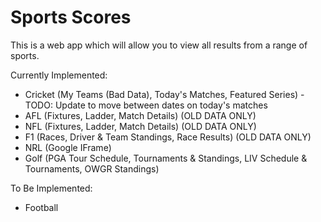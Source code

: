 # Sports Scores

This is a web app which will allow you to view all results from a range of sports.

Currently Implemented:

- Cricket (My Teams (Bad Data), Today's Matches, Featured Series) - TODO: Update to move between dates on today's matches
- AFL (Fixtures, Ladder, Match Details) (OLD DATA ONLY)
- NFL (Fixtures, Ladder, Match Details) (OLD DATA ONLY)
- F1 (Races, Driver & Team Standings, Race Results) (OLD DATA ONLY)
- NRL (Google IFrame)
- Golf (PGA Tour Schedule, Tournaments & Standings, LIV Schedule & Tournaments, OWGR Standings)

To Be Implemented:

- Football

